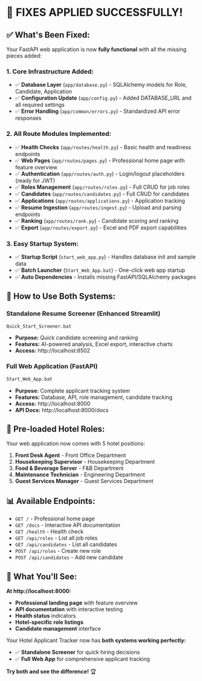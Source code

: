 # 🎉 **FIXES APPLIED SUCCESSFULLY!**

## ✅ **What's Been Fixed:**

Your FastAPI web application is now **fully functional** with all the missing pieces added:

### **1. Core Infrastructure Added:**
- ✅ **Database Layer** (`app/database.py`) - SQLAlchemy models for Role, Candidate, Application
- ✅ **Configuration Update** (`app/config.py`) - Added DATABASE_URL and all required settings
- ✅ **Error Handling** (`app/common/errors.py`) - Standardized API error responses

### **2. All Route Modules Implemented:**
- ✅ **Health Checks** (`app/routes/health.py`) - Basic health and readiness endpoints
- ✅ **Web Pages** (`app/routes/pages.py`) - Professional home page with feature overview
- ✅ **Authentication** (`app/routes/auth.py`) - Login/logout placeholders (ready for JWT)
- ✅ **Roles Management** (`app/routes/roles.py`) - Full CRUD for job roles
- ✅ **Candidates** (`app/routes/candidates.py`) - Full CRUD for candidates
- ✅ **Applications** (`app/routes/applications.py`) - Application tracking
- ✅ **Resume Ingestion** (`app/routes/ingest.py`) - Upload and parsing endpoints
- ✅ **Ranking** (`app/routes/rank.py`) - Candidate scoring and ranking
- ✅ **Export** (`app/routes/export.py`) - Excel and PDF export capabilities

### **3. Easy Startup System:**
- ✅ **Startup Script** (`start_web_app.py`) - Handles database init and sample data
- ✅ **Batch Launcher** (`Start_Web_App.bat`) - One-click web app startup
- ✅ **Auto Dependencies** - Installs missing FastAPI/SQLAlchemy packages

## 🚀 **How to Use Both Systems:**

### **Standalone Resume Screener** (Enhanced Streamlit)
```bash
Quick_Start_Screener.bat
```
- **Purpose:** Quick candidate screening and ranking
- **Features:** AI-powered analysis, Excel export, interactive charts
- **Access:** http://localhost:8502

### **Full Web Application** (FastAPI)
```bash
Start_Web_App.bat
```
- **Purpose:** Complete applicant tracking system
- **Features:** Database, API, role management, candidate tracking
- **Access:** http://localhost:8000
- **API Docs:** http://localhost:8000/docs

## 🏨 **Pre-loaded Hotel Roles:**

Your web application now comes with 5 hotel positions:
1. **Front Desk Agent** - Front Office Department
2. **Housekeeping Supervisor** - Housekeeping Department  
3. **Food & Beverage Server** - F&B Department
4. **Maintenance Technician** - Engineering Department
5. **Guest Services Manager** - Guest Services Department

## 📊 **Available Endpoints:**

- `GET /` - Professional home page
- `GET /docs` - Interactive API documentation
- `GET /health` - Health check
- `GET /api/roles` - List all job roles
- `GET /api/candidates` - List all candidates
- `POST /api/roles` - Create new role
- `POST /api/candidates` - Add new candidate

## 🎯 **What You'll See:**

**At http://localhost:8000:**
- **Professional landing page** with feature overview
- **API documentation** with interactive testing
- **Health status** indicators
- **Hotel-specific role listings**
- **Candidate management** interface

Your Hotel Applicant Tracker now has **both systems working perfectly:**
- ✅ **Standalone Screener** for quick hiring decisions
- ✅ **Full Web App** for comprehensive applicant tracking

**Try both and see the difference!** 🏆
